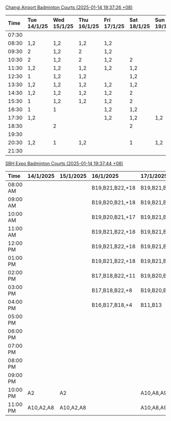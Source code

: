 [Changi Airport Badminton Courts (2025-01-14 19:37:26 +08)](https://www.carc.org.sg/FacilityBooking.aspx)

| Time   | Tue 14/1/25   | Wed 15/1/25   | Thu 16/1/25   | Fri 17/1/25   | Sat 18/1/25   | Sun 19/1/25   | Mon 20/1/25   |
|:-------|:--------------|:--------------|:--------------|:--------------|:--------------|:--------------|:--------------|
| 07:30  |               |               |               |               |               |               |               |
| 08:30  | 1,2           | 1,2           | 1,2           | 1,2           |               |               | 1,2           |
| 09:30  | 2             | 1,2           | 2             | 1,2           |               |               | 1,2           |
| 10:30  | 2             | 1,2           | 2             | 1,2           | 2             |               | 1,2           |
| 11:30  | 1,2           | 1,2           | 1,2           | 1,2           | 1,2           |               | 1,2           |
| 12:30  | 1             | 1,2           | 1,2           |               | 1,2           |               | 1,2           |
| 13:30  | 1,2           | 1,2           | 1,2           | 1,2           | 1,2           |               | 1,2           |
| 14:30  | 1,2           | 1,2           | 1,2           | 1,2           | 2             |               | 1,2           |
| 15:30  | 1             | 1,2           | 1,2           | 1,2           | 2             |               | 1,2           |
| 16:30  | 1             | 1             |               | 1,2           | 1,2           |               | 1,2           |
| 17:30  | 1,2           |               |               | 1,2           | 1,2           | 1,2           | 1,2           |
| 18:30  |               | 2             |               |               | 2             |               | 1,2           |
| 19:30  |               |               |               |               |               |               | 1,2           |
| 20:30  | 1,2           | 1             | 1,2           |               | 1             | 1,2           | 1,2           |
| 21:30  |               |               |               |               |               |               |               |

[SBH Expo Badminton Courts (2025-01-14 19:37:44 +08)](https://singaporebadmintonhall.getomnify.com/widgets/O3MRKGBH359GA55KHMG1RD)

| Time     | 14/1/2025   | 15/1/2025   | 16/1/2025       | 17/1/2025       | 18/1/2025       | 19/1/2025       | 20/1/2025       |
|:---------|:------------|:------------|:----------------|:----------------|:----------------|:----------------|:----------------|
| 08:00 AM |             |             | B19,B21,B22,+18 | B19,B21,B22,+19 | B19,B21,B22,+15 | A6,B15,B16      | B19,B21,B22,+12 |
| 09:00 AM |             |             | B19,B20,B21,+18 | B19,B21,B22,+19 | B20,B21,B22,+14 |                 |                 |
| 10:00 AM |             |             | B19,B20,B21,+17 | B19,B21,B22,+17 | B18,B20,B21,+16 |                 |                 |
| 11:00 AM |             |             | B19,B21,B22,+18 | B19,B21,B22,+17 | B19,B20,B21,+17 |                 |                 |
| 12:00 PM |             |             | B19,B21,B22,+18 | B19,B21,B22,+19 | B19,B21,B22,+18 |                 |                 |
| 01:00 PM |             |             | B19,B21,B22,+18 | B19,B21,B22,+18 | B19,B21,B22,+17 |                 |                 |
| 02:00 PM |             |             | B17,B18,B22,+11 | B19,B20,B22,+10 | B20,B21,B22,+13 |                 |                 |
| 03:00 PM |             |             | B17,B18,B22,+8  | B19,B20,B22,+6  | B20,B21,B22,+5  |                 |                 |
| 04:00 PM |             |             | B16,B17,B18,+4  | B11,B13         |                 |                 |                 |
| 05:00 PM |             |             |                 |                 | A1              |                 |                 |
| 06:00 PM |             |             |                 |                 | A6,A7,A8        |                 |                 |
| 07:00 PM |             |             |                 |                 |                 |                 | A1,B16          |
| 08:00 PM |             |             |                 |                 |                 |                 | B18,B20,B21,+10 |
| 09:00 PM |             |             |                 |                 |                 |                 | B19,B21,B22,+16 |
| 10:00 PM | A2          | A2          |                 | A10,A8,A9,+7    | B17,B21,B22,+15 | B20,B21,B22,+16 | A10,A8,A9,+7    |
| 11:00 PM | A10,A2,A8   | A10,A2,A8   |                 | A10,A8,A9,+7    | B20,B21,B22,+16 | B20,B21,B22,+17 | A10,A8,A9,+7    |
